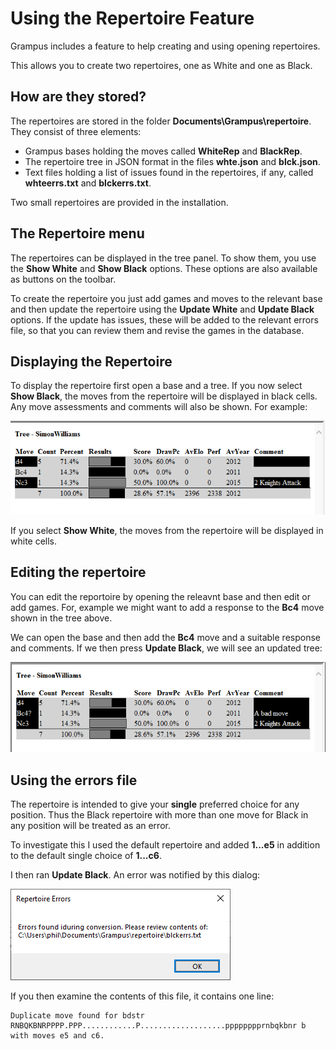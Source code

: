 # Using the Repertoire Feature

Grampus includes a feature to help creating and using opening repertoires.

This allows you to create two repertoires, one as White and one as Black.

## How are they stored?

The repertoires are stored in the folder **Documents\Grampus\repertoire**. They consist of three elements:

- Grampus bases holding the moves called **WhiteRep** and **BlackRep**.
- The repertoire tree in JSON format in the files **whte.json** and **blck.json**.
- Text files holding a list of issues found in the repertoires, if any, called **whteerrs.txt** and **blckerrs.txt**.

Two small repertoires are provided in the installation.

## The Repertoire menu

The repertoires can be displayed in the tree panel. To show them, you use the **Show White** and **Show Black** options. These options are also available as buttons on the toolbar.

To create the repertoire you just add games and moves to the relevant base and then update the repertoire using the **Update White** and **Update Black** options. 
If the update has issues, these will be added to the relevant errors file, so that you can review them and revise the games in the database.

## Displaying the Repertoire

To display the repertoire first open a base  and a tree. If you now select **Show Black**, the moves from the repertoire will be displayed in black cells.
Any move assessments and comments will also be shown. For example:

![Show Black](images/rp1.png)

If you select **Show White**, the moves from the repertoire will be displayed in white cells.

## Editing the repertoire

You can edit the reportoire by opening the releavnt base and then edit or add games. For, example we might want to add a response to the **Bc4** move shown in the tree above.

We can open the base and then add the **Bc4** move and a suitable response and comments. If we then press **Update Black**, we will see an updated tree:

![Update Black](images/rp2.png)

## Using the errors file

The repertoire is intended to give your **single** preferred choice for any position. Thus the Black repertoire with more than one move for Black in any position will be treated as an error.

To investigate this I used the default repertoire and added **1...e5** in addition to the default single choice of **1...c6**.

I then ran **Update Black**. An error was notified by this dialog:

![Error](images/rp3.png)

If you then examine the contents of this file, it contains one line:

```
Duplicate move found for bdstr RNBQKBNRPPPP.PPP............P...................pppppppprnbqkbnr b with moves e5 and c6.
```
